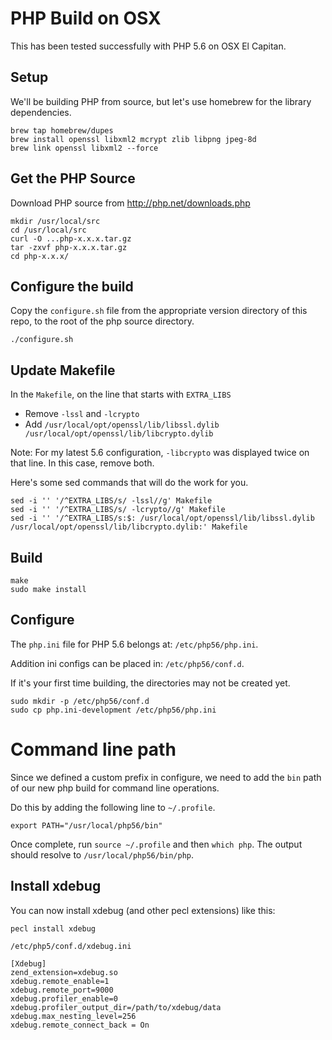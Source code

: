 # PHP Build on OSX

This has been tested successfully with PHP 5.6 on OSX El Capitan.

## Setup

We'll be building PHP from source, but let's use homebrew for the library dependencies.
```
brew tap homebrew/dupes
brew install openssl libxml2 mcrypt zlib libpng jpeg-8d
brew link openssl libxml2 --force
````

## Get the PHP Source

Download PHP source from http://php.net/downloads.php
```
mkdir /usr/local/src
cd /usr/local/src
curl -O ...php-x.x.x.tar.gz
tar -zxvf php-x.x.x.tar.gz
cd php-x.x.x/
```

## Configure the build
Copy the `configure.sh` file from the appropriate version directory of this repo, to the root of the php source directory.
```
./configure.sh
```

## Update Makefile
In the `Makefile`, on the line that starts with `EXTRA_LIBS`

- Remove `-lssl` and `-lcrypto`
- Add `/usr/local/opt/openssl/lib/libssl.dylib /usr/local/opt/openssl/lib/libcrypto.dylib`

Note: For my latest 5.6 configuration, `-libcrypto` was displayed twice on that line. In this case, remove both.

Here's some sed commands that will do the work for you.
```
sed -i '' '/^EXTRA_LIBS/s/ -lssl//g' Makefile
sed -i '' '/^EXTRA_LIBS/s/ -lcrypto//g' Makefile
sed -i '' '/^EXTRA_LIBS/s:$: /usr/local/opt/openssl/lib/libssl.dylib /usr/local/opt/openssl/lib/libcrypto.dylib:' Makefile
```

## Build
```
make
sudo make install
```

## Configure
The `php.ini` file for PHP 5.6 belongs at: `/etc/php56/php.ini`.

Addition ini configs can be placed in: `/etc/php56/conf.d`.

If it's your first time building, the directories may not be created yet.

```
sudo mkdir -p /etc/php56/conf.d
sudo cp php.ini-development /etc/php56/php.ini
```

# Command line path

Since we defined a custom prefix in configure, we need to add the `bin` path of our new php build for command line operations.

Do this by adding the following line to `~/.profile`.
```
export PATH="/usr/local/php56/bin"
```

Once complete, run `source ~/.profile` and then `which php`. The output should resolve to `/usr/local/php56/bin/php`.


## Install xdebug

You can now install xdebug (and other pecl extensions) like this:

```
pecl install xdebug
```

`/etc/php5/conf.d/xdebug.ini`
```
[Xdebug]
zend_extension=xdebug.so
xdebug.remote_enable=1
xdebug.remote_port=9000
xdebug.profiler_enable=0
xdebug.profiler_output_dir=/path/to/xdebug/data
xdebug.max_nesting_level=256
xdebug.remote_connect_back = On
```
